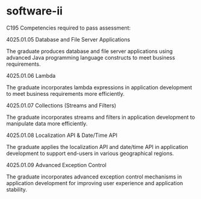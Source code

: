 # software-ii
C195
Competencies required to pass assessment:

4025.01.05 Database and File Server Applications 

The graduate produces database and file server applications using advanced Java programming language constructs to meet business requirements.

4025.01.06 Lambda

The graduate incorporates lambda expressions in application development to meet business requirements more efficiently.

4025.01.07 Collections (Streams and Filters)

The graduate incorporates streams and filters in application development to manipulate data more efficiently.

4025.01.08 Localization API & Date/Time API

The graduate applies the localization API and date/time API in application development to support end-users in various geographical regions.

4025.01.09 Advanced Exception Control

The graduate incorporates advanced exception control mechanisms in application development for improving user experience and application stability.
